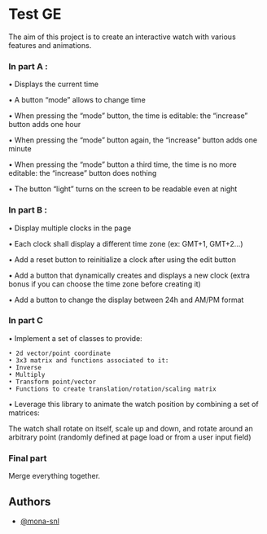 
# Test GE

The aim of this project is to create an interactive watch with various features and animations.

### In part A :

• Displays the current time

• A button “mode” allows to change time

• When pressing the “mode” button, the time is editable: the “increase” button adds one hour

• When pressing the “mode” button again, the “increase” button adds one minute

• When pressing the “mode” button a third time, the time is no more editable: the “increase” button does nothing

• The button “light” turns on the screen to be readable even at night

### In part B :

• Display multiple clocks in the page

• Each clock shall display a different time zone (ex: GMT+1, GMT+2…)

• Add a reset button to reinitialize a clock after using the edit button

• Add a button that dynamically creates and displays a new clock (extra
bonus if you can choose the time zone before creating it)

• Add a button to change the display between 24h and AM/PM format


### In part C 

• Implement a set of classes to provide:

    • 2d vector/point coordinate
    • 3x3 matrix and functions associated to it:
    • Inverse
    • Multiply
    • Transform point/vector
    • Functions to create translation/rotation/scaling matrix

• Leverage this library to animate the watch position by combining a set of
matrices:

The watch shall rotate on itself, scale up and down, and rotate around an arbitrary point (randomly defined at page load or from a user input field) 


### Final part

Merge everything together.



## Authors

- [@mona-snl](https://github.com/mona-snl)

